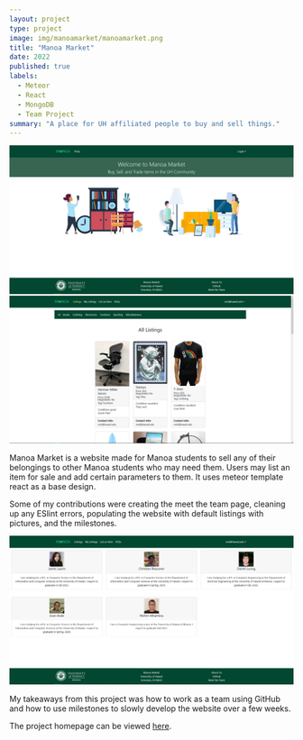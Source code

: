 ```yaml
---
layout: project
type: project
image: img/manoamarket/manoamarket.png
title: "Manoa Market"
date: 2022
published: true
labels:
  - Meteor
  - React
  - MongoDB
  - Team Project
summary: "A place for UH affiliated people to buy and sell things."
---
```

<img width="1000px" class="img-fluid" src="/img/manoamarket/mmfront.png">
<img width="1000px" class="img-fluid" src="/img/manoamarket/mmlisting.png">

Manoa Market is a website made for Manoa students to sell any of their belongings to other Manoa students who may need them. Users may list an item for sale and add certain parameters to them. It uses meteor template react as a base design. 

Some of my contributions were creating the meet the team page, cleaning up any ESlint errors, populating the website with default listings with pictures, and the milestones.

<img width="1000px" class="img-fluid" src="/img/manoamarket/mmteam.png">

My takeaways from this project was how to work as a team using GitHub and how to use milestones to slowly develop the website over a few weeks.

The project homepage can be viewed [here](https://manoa-market.github.io/).
